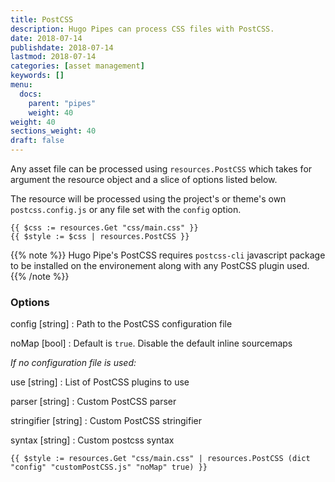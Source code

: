 ```yaml
---
title: PostCSS
description: Hugo Pipes can process CSS files with PostCSS.
date: 2018-07-14
publishdate: 2018-07-14
lastmod: 2018-07-14
categories: [asset management]
keywords: []
menu:
  docs:
    parent: "pipes"
    weight: 40
weight: 40
sections_weight: 40
draft: false
---
```



Any asset file can be processed using `resources.PostCSS` which takes for argument the resource object and a slice of options listed below. 

The resource will be processed using the project's or theme's own `postcss.config.js` or any file set with the `config` option.


```go-html-template
{{ $css := resources.Get "css/main.css" }}
{{ $style := $css | resources.PostCSS }}
```

{{% note %}}
Hugo Pipe's PostCSS requires `postcss-cli` javascript package to be installed on the environement along with any PostCSS plugin used.
{{% /note %}}
### Options

config [string]
: Path to the PostCSS configuration file

noMap [bool]
: Default is `true`. Disable the default inline sourcemaps

_If no configuration file is used:_

use [string]
: List of PostCSS plugins to use

parser [string]
: Custom PostCSS parser

stringifier [string]
: Custom PostCSS stringifier

syntax [string]
: Custom postcss syntax

```go-html-template
{{ $style := resources.Get "css/main.css" | resources.PostCSS (dict "config" "customPostCSS.js" "noMap" true) }}
```